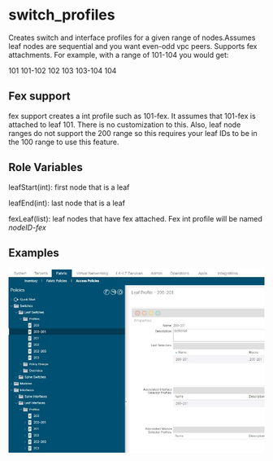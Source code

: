 switch_profiles
=========

Creates switch and interface profiles for a given range of nodes.Assumes leaf nodes are sequential and you want even-odd vpc peers.  Supports fex attachments.  For example, with a range of 101-104 you would get:

101
101-102
102
103
103-104
104

## Fex support
fex support creates a int profile such as 101-fex.  It assumes that 101-fex is attached to leaf 101.  There is no customization to this.  Also, leaf node ranges do not support the 200 range so this requires your leaf IDs to be in the 100 range to use this feature.


Role Variables
--------------

leafStart(int): first node that is a leaf

leafEnd(int): last node that is a leaf

fexLeaf(list): leaf nodes that have fex attached.  Fex int profile will be named *nodeID-fex*

## Examples

![switch profiles](/images/switch_profiles.JPG)
